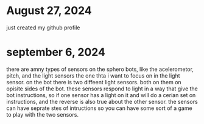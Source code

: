 # August 27, 2024
just created my github profile 
# september 6, 2024
there are amny types of sensors on the sphero bots, like the acelerometor, pitch, and the light sensors
the one thta i want to focus on in the light sensor. 
on the bot there is two diffeent light sensors. 
both on them on opisite sides of the bot.
these sensors respond to light in a way that give the bot instructions, so if one sensor has a light on it and will do a cerian set on instructions, and the reverse is also true about the other sensor. 
the sensors can have seprate stes of intructions so you can have some sort of a game to play with the two sensors.
